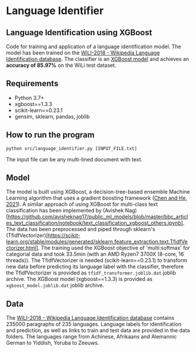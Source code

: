 # Language Identifier

## Language Identification using XGBoost
Code for training and application of a language identification model. The model has been trained on the [WiLI-2018 - Wikipedia Language Identification database](https://zenodo.org/record/841984). The classifier is an [XGBoost model](https://xgboost.readthedocs.io/en/latest/) and achieves an **accuracy of 85.97%** on the WiLi test dataset.

## Requirements
- Python 3.7+
- xgboost==1.3.3
- scikit-learn==0.23.1
- gensim, sklearn, pandas, joblib

## How to run the program

```
python src/language_identifier.py [INPUT_FILE.txt]
```

The input file can be any multi-lined document with text. 

## Model
The model is built using XGBoost, a decision-tree-based ensemble Machine Learning algorithm that uses a gradient boosting framework ([Chen and He, 2021](https://mran.microsoft.com/web/packages/xgboost/vignettes/xgboost.pdf)). A similar approach of using XGBoost for multi-class text classification has been implemented by (Avishek Nag)[https://github.com/avisheknag17/public_ml_models/blob/master/bbc_articles_text_classification/notebook/text_classification_xgboost_others.ipynb]. The data has been preprocessed and piped through sklearn's (TfidfVectorizer)[https://scikit-learn.org/stable/modules/generated/sklearn.feature_extraction.text.TfidfVectorizer.html]. The training used the XGBoost objective of 'multi:softmax' for categorial data and took 33.5min (with an AMD Ryzen7 3700X (8-core, 16 threads)). The TfidfVectorizer is needed (scikit-learn==0.23.1) to transform new data before predicting its language label with the classifier, therefore the TfidfVectorizer is provided as ```tfidf_transformer.joblib.dat``` joblib archive. The XGBoost model (xgboost==1.3.3) is provided as ```xgboost_model.joblib.dat``` joblib archive.

## Data
The [WiLI-2018 - Wikipedia Language Identification database](https://zenodo.org/record/841984) contains 235000 paragraphs of 235 languages. Language labels for identification and prediction, as well as links to train and test data are provided in the data folders. The languages range from Achinese, Afrikaans and Alemannic German to Yiddish, Yoruba to Zeeuws.


